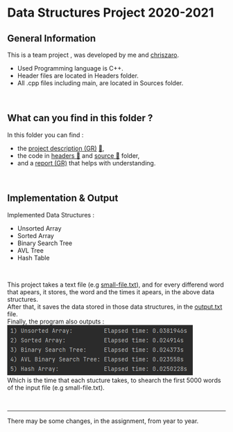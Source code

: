 # Data Structures Project 2020-2021

## General Information


This is a team project , was developed by me and [chriszaro](https://github.com/chriszaro). 

- Used Programming language is C++. <br />
- Header files are located in Headers folder. <br />
- All .cpp files including main, are located in Sources folder. 

<br />

## What can you find in this folder ?
In this folder you can find : 
- the [project description (GR)](https://github.com/tsingi-chris/CSD-Auth/blob/main/2nd%20Semester/Data%20Structures/Team%20Project/Project%20Discription.pdf) [💾](https://github.com/tsingi-chris/CSD-Auth/raw/main/2nd%20Semester/Data%20Structures/Team%20Project/Project%20Discription.pdf),
- the code in [headers 📂](https://github.com/tsingi-chris/CSD-Auth/tree/main/2nd%20Semester/Data%20Structures/Team%20Project/Headers) and [source 📂](https://github.com/tsingi-chris/CSD-Auth/tree/main/2nd%20Semester/Data%20Structures/Team%20Project/Sources) folder,
- and a [report (GR)](https://github.com/tsingi-chris/CSD-Auth/blob/main/2nd%20Semester/Data%20Structures/Team%20Project/Data%20Structures%20Assignment%20Report.pdf) that helps with understanding.

<br />



## Implementation & Output

Implemented Data Structures :
- Unsorted Array
- Sorted Array
- Binary Search Tree
- AVL Tree
- Hash Table
<br />

This project takes a text file (e.g [small-file.txt](https://github.com/tsingi-chris/CSD-Auth/blob/main/2nd%20Semester/Data%20Structures/Team%20Project/small-file.txt)), and for every differend word that apears, it stores, the word and the times it apears, in the above data structures. <br />
After that, it saves the data stored in those data structures, in the [output.txt](https://github.com/tsingi-chris/CSD-Auth/blob/main/2nd%20Semester/Data%20Structures/Team%20Project/output.txt) file. <br />
Finally, the program also outputs : <br />
<img src="Output.png" > <br />
Which is the time that each stucture takes, to shearch the first 5000 words of the input file (e.g small-file.txt).

<br />

<hr />

There may be some changes, in the assignment, from year to year.

